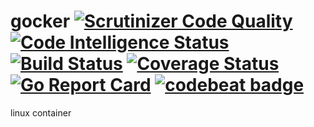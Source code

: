# gocker [![Scrutinizer Code Quality](https://scrutinizer-ci.com/g/inputx/gocker/badges/quality-score.png?b=features%2F001-command-run)](https://scrutinizer-ci.com/g/inputx/gocker/?branch=features%2F001-command-run) [![Code Intelligence Status](https://scrutinizer-ci.com/g/inputx/gocker/badges/code-intelligence.svg?b=features%2F001-command-run)](https://scrutinizer-ci.com/code-intelligence) [![Build Status](https://travis-ci.org/inputx/gocker.svg?branch=features%2F001-command-run)](https://travis-ci.org/inputx/gocker) [![Coverage Status](https://coveralls.io/repos/github/inputx/gocker/badge.svg?branch=features%2F001-command-run)](https://coveralls.io/github/inputx/gocker?branch=features%2F001-command-run) [![Go Report Card](https://goreportcard.com/badge/github.com/inputx/gocker)](https://goreportcard.com/report/github.com/inputx/gocker) [![codebeat badge](https://codebeat.co/badges/0391ef2f-4dcf-45f2-9473-9baafb0cd9e8)](https://codebeat.co/projects/github-com-inputx-gocker-master)
linux container
